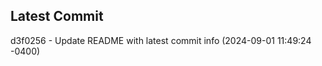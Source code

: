 
## Latest Commit
d3f0256 - Update README with latest commit info (2024-09-01 11:49:24 -0400) <Yunxi-Zhou>
